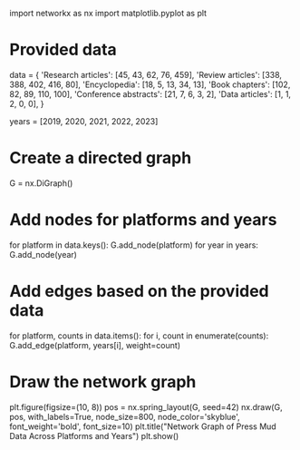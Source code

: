 import networkx as nx
import matplotlib.pyplot as plt

# Provided data
data = {
    'Research articles': [45, 43, 62, 76, 459],
    'Review articles': [338, 388, 402, 416, 80],
    'Encyclopedia': [18, 5, 13, 34, 13],
    'Book chapters': [102, 82, 89, 110, 100],
    'Conference abstracts': [21, 7, 6, 3, 2],
    'Data articles': [1, 1, 2, 0, 0],
}

years = [2019, 2020, 2021, 2022, 2023]

# Create a directed graph
G = nx.DiGraph()

# Add nodes for platforms and years
for platform in data.keys():
    G.add_node(platform)
for year in years:
    G.add_node(year)

# Add edges based on the provided data
for platform, counts in data.items():
    for i, count in enumerate(counts):
        G.add_edge(platform, years[i], weight=count)

# Draw the network graph
plt.figure(figsize=(10, 8))
pos = nx.spring_layout(G, seed=42)
nx.draw(G, pos, with_labels=True, node_size=800, node_color='skyblue', font_weight='bold', font_size=10)
plt.title("Network Graph of Press Mud Data Across Platforms and Years")
plt.show()
